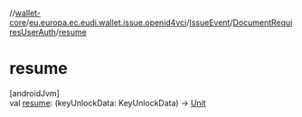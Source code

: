 //[wallet-core](../../../../index.md)/[eu.europa.ec.eudi.wallet.issue.openid4vci](../../index.md)/[IssueEvent](../index.md)/[DocumentRequiresUserAuth](index.md)/[resume](resume.md)

# resume

[androidJvm]\
val [resume](resume.md): (keyUnlockData: KeyUnlockData) -&gt; [Unit](https://kotlinlang.org/api/latest/jvm/stdlib/kotlin-stdlib/kotlin/-unit/index.html)
